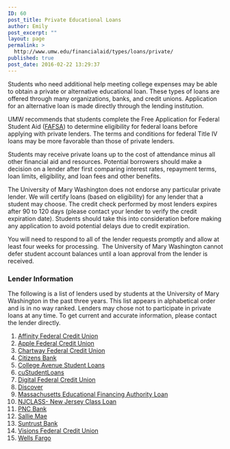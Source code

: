 ```yaml
---
ID: 60
post_title: Private Educational Loans
author: Emily
post_excerpt: ""
layout: page
permalink: >
  http://www.umw.edu/financialaid/types/loans/private/
published: true
post_date: 2016-02-22 13:29:37
---
```

Students who need additional help meeting college expenses may be able to obtain a private or alternative educational loan. These types of loans are offered through many organizations, banks, and credit unions. Application for an alternative loan is made directly through the lending institution.

UMW recommends that students complete the Free Application for Federal Student Aid (<a href="https://fafsa.ed.gov/">FAFSA</a>) to determine eligibility for federal loans before applying with private lenders. The terms and conditions for federal Title IV loans may be more favorable than those of private lenders.

Students may receive private loans up to the cost of attendance minus all other financial aid and resources. Potential borrowers should make a decision on a lender after first comparing interest rates, repayment terms, loan limits, eligibility, and loan fees and other benefits.

The University of Mary Washington does not endorse any particular private lender. We will certify loans (based on eligibility) for any lender that a student may choose. The credit check performed by most lenders expires after 90 to 120 days (please contact your lender to verify the credit expiration date). Students should take this into consideration before making any application to avoid potential delays due to credit expiration.

You will need to respond to all of the lender requests promptly and allow at least four weeks for processing.  The University of Mary Washington cannot defer student account balances until a loan approval from the lender is received.
<h3>Lender Information</h3>
The following is a list of lenders used by students at the University of Mary Washington in the past three years. This list appears in alphabetical order and is in no way ranked. Lenders may chose not to participate in private loans at any time. To get current and accurate information, please contact the lender directly.
<ol>
 	<li><a href="https://www.affinityplus.org/personal/student-services/student-loans">Affinity Federal Credit Union</a></li>
 	<li><a href="http://www.applefcu.studentchoice.org/">Apple Federal Credit Union</a></li>
 	<li><a href="http://chartway.studentchoice.org/">Chartway Federal Credit Union</a></li>
 	<li><a href="http://www.citizensbank.com/student-services">Citizens Bank</a></li>
 	<li><a href="http://www.collegeavestudentloans.com">College Avenue Student Loans</a></li>
 	<li><a href="http://www.lendkey.com/private-student-loans/?sk=organic">cuStudentLoans</a></li>
 	<li><a href="https://www.dcu.org/prodserv/loans/student.html">Digital Federal Credit Union</a></li>
 	<li><a href="http://www.discoverstudentloans.com/">Discover</a></li>
 	<li><a href="http://www.mefa.org/">Massachusetts Educational Financing Authority Loan</a></li>
 	<li><a href="http://www.hesaa.org/Pages/NJCLASSHome.aspx">NJCLASS- New Jersey Class Loan</a></li>
 	<li><a href="http://www.pnconcampus.com/studentloanguide/privateloans/default.aspx">PNC Bank</a></li>
 	<li><a href="http://salliemae.com/">Sallie Mae</a></li>
 	<li><a href="http://www.suntrusteducation.com/">Suntrust Bank</a></li>
 	<li><a href="http://visionsfcu.studentchoice.org/">Visions Federal Credit Union</a></li>
 	<li><a href="http://www.wellsfargo.com/student">Wells Fargo</a></li>
</ol>